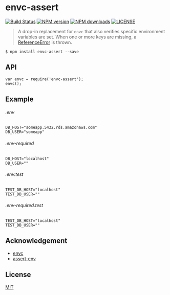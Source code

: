 # envc-assert

[![Build Status](http://img.shields.io/travis/wilmoore/node-envc-assert.svg)](https://travis-ci.org/wilmoore/node-envc-assert) [![NPM version](http://img.shields.io/npm/v/envc-assert.svg)](https://www.npmjs.org/package/envc-assert) [![NPM downloads](http://img.shields.io/npm/dm/envc-assert.svg)](https://www.npmjs.org/package/envc-assert) [![LICENSE](http://img.shields.io/npm/l/envc-assert.svg)](license)

> A drop-in replacement for `envc` that also verifies specific environment variables are set.
> When one or more keys are missing, a [ReferenceError] is thrown.

    $ npm install envc-assert --save

## API

    var envc = require('envc-assert');
    envc();

## Example

###### .env

    DB_HOST="someapp.5432.rds.amazonaws.com"
    DB_USER="someapp"

###### .env-required

    DB_HOST="localhost"
    DB_USER=""

###### .env.test

    TEST_DB_HOST="localhost"
    TEST_DB_USER=""

###### .env-required.test

    TEST_DB_HOST="localhost"
    TEST_DB_USER=""

## Acknowledgement

- [envc]
- [assert-env]

## License

  [MIT](license)

[assert-env]: https://www.npmjs.org/package/assert-env
[envc]: https://github.com/vesln/envc
[ReferenceError]: https://developer.mozilla.org/en-US/docs/Web/JavaScript/Reference/Global_Objects/ReferenceError
